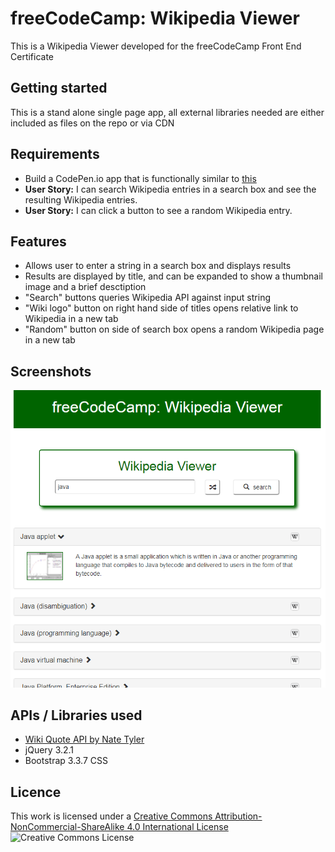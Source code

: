 # freeCodeCamp: Wikipedia Viewer

This is a Wikipedia Viewer developed for the freeCodeCamp Front End Certificate

## Getting started

This is a stand alone single page app, all external libraries needed are either included as files on the repo or via CDN

## Requirements

* Build a CodePen.io app that is functionally similar to [this](https://codepen.io/FreeCodeCamp/full/wGqEga/)
* **User Story:** I can search Wikipedia entries in a search box and see the resulting Wikipedia entries.
* **User Story:**  I can click a button to see a random Wikipedia entry.

## Features

* Allows user to enter a string in a search box and displays results
* Results are displayed by title, and can be expanded to show a thumbnail image and a brief desctiption
* "Search" buttons queries Wikipedia API against input string
* "Wiki logo" button on right hand side of titles opens relative link to Wikipedia in a new tab
* "Random" button on side of search box opens a random Wikipedia page in a  new tab

## Screenshots

![Wiki Viewer Results](/wiki-viewer-results.png "Wiki Viewer Results")

## APIs / Libraries used
* [Wiki Quote API by Nate Tyler](https://github.com/natetyler/wikiquotes-api)
* jQuery 3.2.1
* Bootstrap 3.3.7 CSS

## Licence 

This work is licensed under a [Creative Commons Attribution-NonCommercial-ShareAlike 4.0 International License](http://creativecommons.org/licenses/by-nc-sa/4.0/)
![Creative Commons License](https://i.creativecommons.org/l/by-nc-sa/4.0/88x31.png "Creative Commons License")
